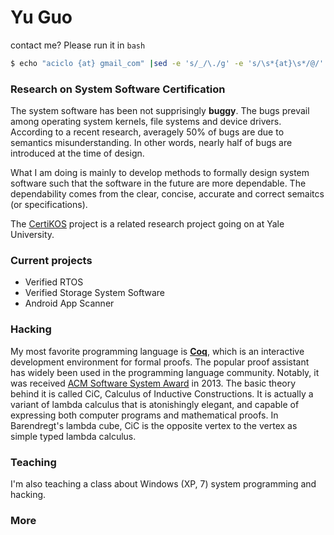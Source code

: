 # Yu Guo


contact me? Please run it in `bash`

```bash
$ echo "aciclo {at} gmail_com" |sed -e 's/_/\./g' -e 's/\s*{at}\s*/@/'
```

### Research on System Software Certification

The system software has been not supprisingly **buggy**. The bugs prevail among operating system kernels, file systems and device drivers. According to a recent research, averagely 
50% of bugs are due to semantics misunderstanding. In other words, nearly half of bugs are introduced at the time of design. 

What I am doing is mainly to develop methods to formally design system software such that the software in the future are more dependable. The dependability comes from the clear, concise, accurate and correct semaitcs (or specifications). 

The [CertiKOS](http://flint.cs.yale.edu/certikos/) project is a related research project going on at Yale University. 

### Current projects

+ Verified RTOS
+ Verified Storage System Software
+ Android App Scanner

### Hacking 

My most favorite programming language is **[Coq](https://coq.inria.fr/)**, which is an interactive development environment for formal proofs. The popular proof assistant has widely been used in the programming language community. Notably, it was received [ACM Software System Award](http://awards.acm.org/software_system/) in 2013. The basic theory behind it is called CiC, Calculus of Inductive Constructions. It is actually a variant of lambda calculus that is atonishingly elegant, and capable of expressing both computer programs and mathematical proofs. In Barendregt's lambda cube, CiC is the opposite vertex to the vertex as simple typed lambda calculus. 

### Teaching 

I'm also teaching a class about Windows (XP, 7) system programming and hacking. 

### More